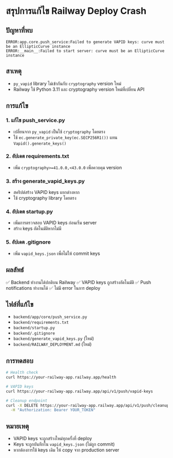 # สรุปการแก้ไข Railway Deploy Crash

## ปัญหาที่พบ
```
ERROR:app.core.push_service:Failed to generate VAPID keys: curve must be an EllipticCurve instance
ERROR:__main__:Failed to start server: curve must be an EllipticCurve instance
```

## สาเหตุ
- `py_vapid` library ไม่เข้ากันกับ `cryptography` version ใหม่
- Railway ใช้ Python 3.11 และ cryptography version ใหม่ที่เปลี่ยน API

## การแก้ไข

### 1. แก้ไข push_service.py
- เปลี่ยนจาก `py_vapid` เป็นใช้ `cryptography` โดยตรง
- ใช้ `ec.generate_private_key(ec.SECP256R1())` แทน `Vapid().generate_keys()`

### 2. อัปเดต requirements.txt
- เพิ่ม `cryptography>=41.0.0,<43.0.0` เพื่อควบคุม version

### 3. สร้าง generate_vapid_keys.py
- สคริปต์สร้าง VAPID keys แยกต่างหาก
- ใช้ cryptography library โดยตรง

### 4. อัปเดต startup.py
- เพิ่มการตรวจสอบ VAPID keys ก่อนเริ่ม server
- สร้าง keys อัตโนมัติหากไม่มี

### 5. อัปเดต .gitignore
- เพิ่ม `vapid_keys.json` เพื่อไม่ให้ commit keys

## ผลลัพธ์
✅ Backend ทำงานได้ปกติบน Railway
✅ VAPID keys ถูกสร้างอัตโนมัติ
✅ Push notifications ทำงานได้
✅ ไม่มี error ในการ deploy

## ไฟล์ที่แก้ไข
- `backend/app/core/push_service.py`
- `backend/requirements.txt`
- `backend/startup.py`
- `backend/.gitignore`
- `backend/generate_vapid_keys.py` (ใหม่)
- `backend/RAILWAY_DEPLOYMENT.md` (ใหม่)

## การทดสอบ
```bash
# Health check
curl https://your-railway-app.railway.app/health

# VAPID keys
curl https://your-railway-app.railway.app/api/v1/push/vapid-keys

# Cleanup endpoint
curl -X DELETE https://your-railway-app.railway.app/api/v1/push/cleanup-all \
  -H "Authorization: Bearer YOUR_TOKEN"
```

## หมายเหตุ
- VAPID keys จะถูกสร้างใหม่ทุกครั้งที่ deploy
- Keys จะถูกบันทึกใน `vapid_keys.json` (ไม่ถูก commit)
- หากต้องการใช้ keys เดิม ให้ copy จาก production server
